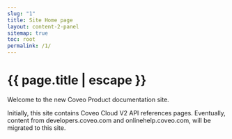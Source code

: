 ```yaml
---
slug: "1"
title: Site Home page
layout: content-2-panel
sitemap: true
toc: root
permalink: /1/
---
```


# {{ page.title | escape }}

Welcome to the new Coveo Product documentation site. 

Initially, this site contains Coveo Cloud V2 API references pages. 
Eventually, content from developers.coveo.com and onlinehelp.coveo.com, will be migrated to this site.  